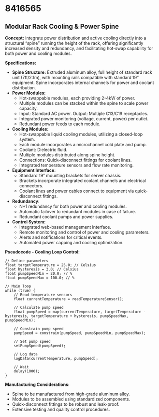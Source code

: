 # 8416565

## Modular Rack Cooling & Power Spine

**Concept:** Integrate power distribution and active cooling directly into a structural “spine” running the height of the rack, offering significantly increased density and redundancy, and facilitating hot-swap capability for both power and cooling modules.

**Specifications:**

*   **Spine Structure:** Extruded aluminum alloy, full height of standard rack unit (7ft/2.1m), with mounting rails compatible with standard 19” equipment. Spine incorporates internal channels for power and coolant distribution.
*   **Power Modules:**
    *   Hot-swappable modules, each providing 2-4kW of power.
    *   Multiple modules can be stacked within the spine to scale power capacity.
    *   Input: Standard AC power. Output: Multiple C13/C19 receptacles.
    *   Integrated power monitoring (voltage, current, power) per outlet.
    *   Redundant power feeds to each module.
*   **Cooling Modules:**
    *   Hot-swappable liquid cooling modules, utilizing a closed-loop system.
    *   Each module incorporates a microchannel cold plate and pump.
    *   Coolant: Dielectric fluid.
    *   Multiple modules distributed along spine height.
    *   Connections: Quick-disconnect fittings for coolant lines.
    *   Integrated temperature sensors and flow rate monitoring.
*   **Equipment Interface:**
    *   Standard 19” mounting brackets for server chassis.
    *   Brackets incorporate integrated coolant channels and electrical connectors.
    *   Coolant lines and power cables connect to equipment via quick-disconnect fittings.
*   **Redundancy:**
    *   N+1 redundancy for both power and cooling modules.
    *   Automatic failover to redundant modules in case of failure.
    *   Redundant coolant pumps and power supplies.
*   **Control System:**
    *   Integrated web-based management interface.
    *   Remote monitoring and control of power and cooling parameters.
    *   Alerts and notifications for critical events.
    *   Automated power capping and cooling optimization.

**Pseudocode - Cooling Loop Control:**

```
// Define parameters
float targetTemperature = 25.0; // Celsius
float hysteresis = 2.0; // Celsius
float pumpSpeedMin = 20.0; // %
float pumpSpeedMax = 100.0; // %

// Main loop
while (true) {
    // Read temperature sensors
    float currentTemperature = readTemperatureSensor();

    // Calculate pump speed
    float pumpSpeed = map(currentTemperature, targetTemperature - hysteresis, targetTemperature + hysteresis, pumpSpeedMax, pumpSpeedMin);

    // Constrain pump speed
    pumpSpeed = constrain(pumpSpeed, pumpSpeedMin, pumpSpeedMax);

    // Set pump speed
    setPumpSpeed(pumpSpeed);

    // Log data
    logData(currentTemperature, pumpSpeed);

    // Wait
    delay(1000);
}
```

**Manufacturing Considerations:**

*   Spine to be manufactured from high-grade aluminum alloy.
*   Modules to be assembled using standardized components.
*   Quick-disconnect fittings to be robust and leak-proof.
*   Extensive testing and quality control procedures.
